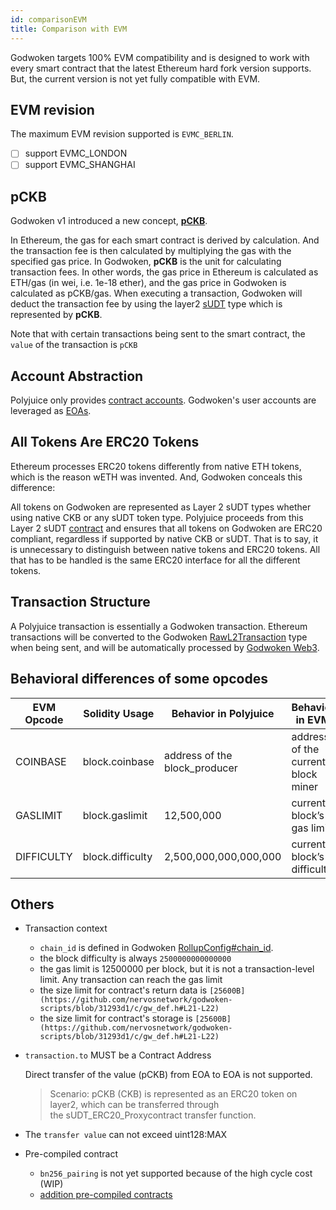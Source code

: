 ```yaml
---
id: comparisonEVM
title: Comparison with EVM
---
```


Godwoken targets 100% EVM compatibility and is designed to work with every smart contract that the latest Ethereum hard fork version supports. But, the current version is not yet fully compatible with EVM.

## **EVM revision**

The maximum EVM revision supported is `EVMC_BERLIN`.

- [ ]  support EVMC_LONDON
- [ ]  support EVMC_SHANGHAI

## **pCKB**

Godwoken v1 introduced a new concept, [**pCKB**](https://github.com/nervosnetwork/godwoken/blob/develop/docs/life_of_a_polyjuice_transaction.md#pckb).

In Ethereum, the gas for each smart contract is derived by calculation. And the transaction fee is then calculated by multiplying the gas with the specified gas price. In Godwoken, **pCKB** is the unit for calculating transaction fees. In other words, the gas price in Ethereum is calculated as ETH/gas (in wei, i.e. 1e-18 ether), and the gas price in Godwoken is calculated as pCKB/gas. When executing a transaction, Godwoken will deduct the transaction fee by using the layer2 [sUDT](https://github.com/nervosnetwork/rfcs/blob/master/rfcs/0025-simple-udt/0025-simple-udt.md) type which is represented by **pCKB**.

Note that with certain transactions being sent to the smart contract, the `value` of the transaction is `pCKB`

## **Account Abstraction**

Polyjuice only provides [contract accounts](https://ethereum.org/en/glossary/#contract-account). Godwoken's user accounts are leveraged as [EOAs](https://ethereum.org/en/glossary/#eoa).

## **All Tokens Are ERC20 Tokens**

Ethereum processes ERC20 tokens differently from native ETH tokens, which is the reason wETH was invented. And, Godwoken conceals this difference:

All tokens on Godwoken are represented as Layer 2 sUDT types whether using native CKB or any sUDT token type. Polyjuice proceeds from this Layer 2 sUDT [contract](https://github.com/nervosnetwork/godwoken-polyjuice/blob/b9c3ad4/solidity/erc20/SudtERC20Proxy_UserDefinedDecimals.sol) and ensures that all tokens on Godwoken are ERC20 compliant, regardless if supported by native CKB or sUDT. That is to say, it is unnecessary to distinguish between native tokens and ERC20 tokens. All that has to be handled is the same ERC20 interface for all the different tokens.

## **Transaction Structure**

A Polyjuice transaction is essentially a Godwoken transaction. Ethereum transactions will be converted to the Godwoken [RawL2Transaction](https://github.com/nervosnetwork/godwoken/blob/v1.0.0-rc1/crates/types/schemas/godwoken.mol#L69-L74) type when being sent, and will be automatically processed by [Godwoken Web3](https://github.com/nervosnetwork/godwoken-web3/tree/v1.0.0-rc1).

## ****Behavioral differences of some opcodes****

| EVM Opcode | Solidity Usage | Behavior in Polyjuice | Behavior in EVM |
| --- | --- | --- | --- |
| COINBASE | block.coinbase | address of the block_producer | address of the current block miner |
| GASLIMIT | block.gaslimit | 12,500,000 | current block’s gas limit |
| DIFFICULTY | block.difficulty | 2,500,000,000,000,000 | current block’s difficulty |

## **Others**

- Transaction context
    - `chain_id` is defined in Godwoken [RollupConfig#chain_id](https://github.com/nervosnetwork/godwoken/blob/a099f2010b212355f5504a8d464b6b70d29640a5/crates/types/schemas/godwoken.mol#L64).
    - the block difficulty is always `2500000000000000`
    - the gas limit  is 12500000 per block, but it is not a transaction-level limit. Any transaction can reach the gas limit
    - the size limit for contract's return data is `[25600B](https://github.com/nervosnetwork/godwoken-scripts/blob/31293d1/c/gw_def.h#L21-L22)`
    - the size limit for contract's storage is `[25600B](https://github.com/nervosnetwork/godwoken-scripts/blob/31293d1/c/gw_def.h#L21-L22)`
- `transaction.to` MUST be a Contract Address
    
    Direct transfer of the value (pCKB) from EOA to EOA is not supported.
    
    > Scenario: pCKB (CKB) is represented as an ERC20 token on layer2, which can be transferred through the sUDT_ERC20_Proxycontract transfer function.
    > 
- The `transfer value` can not exceed uint128:MAX
- Pre-compiled contract
    - `bn256_pairing` is not yet supported because of the high cycle cost (WIP)
    - [addition pre-compiled contracts](https://github.com/nervosnetwork/godwoken-polyjuice/blob/compatibility-breaking-changes/docs/Addition-Features.md)
